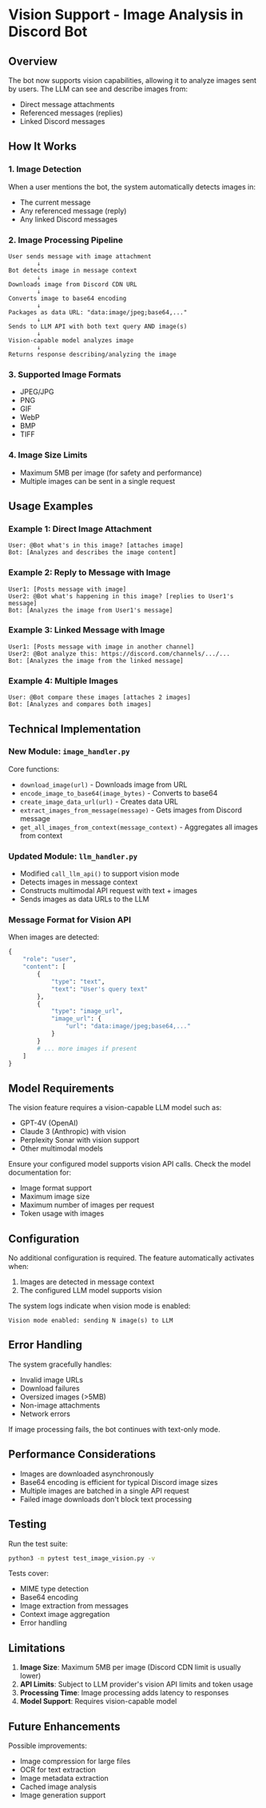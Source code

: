 # Vision Support - Image Analysis in Discord Bot

## Overview

The bot now supports vision capabilities, allowing it to analyze images sent by users. The LLM can see and describe images from:
- Direct message attachments
- Referenced messages (replies)
- Linked Discord messages

## How It Works

### 1. Image Detection
When a user mentions the bot, the system automatically detects images in:
- The current message
- Any referenced message (reply)
- Any linked Discord messages

### 2. Image Processing Pipeline
```
User sends message with image attachment
        ↓
Bot detects image in message context
        ↓
Downloads image from Discord CDN URL
        ↓
Converts image to base64 encoding
        ↓
Packages as data URL: "data:image/jpeg;base64,..."
        ↓
Sends to LLM API with both text query AND image(s)
        ↓
Vision-capable model analyzes image
        ↓
Returns response describing/analyzing the image
```

### 3. Supported Image Formats
- JPEG/JPG
- PNG
- GIF
- WebP
- BMP
- TIFF

### 4. Image Size Limits
- Maximum 5MB per image (for safety and performance)
- Multiple images can be sent in a single request

## Usage Examples

### Example 1: Direct Image Attachment
```
User: @Bot what's in this image? [attaches image]
Bot: [Analyzes and describes the image content]
```

### Example 2: Reply to Message with Image
```
User1: [Posts message with image]
User2: @Bot what's happening in this image? [replies to User1's message]
Bot: [Analyzes the image from User1's message]
```

### Example 3: Linked Message with Image
```
User1: [Posts message with image in another channel]
User2: @Bot analyze this: https://discord.com/channels/.../...
Bot: [Analyzes the image from the linked message]
```

### Example 4: Multiple Images
```
User: @Bot compare these images [attaches 2 images]
Bot: [Analyzes and compares both images]
```

## Technical Implementation

### New Module: `image_handler.py`
Core functions:
- `download_image(url)` - Downloads image from URL
- `encode_image_to_base64(image_bytes)` - Converts to base64
- `create_image_data_url(url)` - Creates data URL
- `extract_images_from_message(message)` - Gets images from Discord message
- `get_all_images_from_context(message_context)` - Aggregates all images from context

### Updated Module: `llm_handler.py`
- Modified `call_llm_api()` to support vision mode
- Detects images in message context
- Constructs multimodal API request with text + images
- Sends images as data URLs to the LLM

### Message Format for Vision API
When images are detected:
```python
{
    "role": "user",
    "content": [
        {
            "type": "text",
            "text": "User's query text"
        },
        {
            "type": "image_url",
            "image_url": {
                "url": "data:image/jpeg;base64,..."
            }
        }
        # ... more images if present
    ]
}
```

## Model Requirements

The vision feature requires a vision-capable LLM model such as:
- GPT-4V (OpenAI)
- Claude 3 (Anthropic) with vision
- Perplexity Sonar with vision support
- Other multimodal models

Ensure your configured model supports vision API calls. Check the model documentation for:
- Image format support
- Maximum image size
- Maximum number of images per request
- Token usage with images

## Configuration

No additional configuration is required. The feature automatically activates when:
1. Images are detected in message context
2. The configured LLM model supports vision

The system logs indicate when vision mode is enabled:
```
Vision mode enabled: sending N image(s) to LLM
```

## Error Handling

The system gracefully handles:
- Invalid image URLs
- Download failures
- Oversized images (>5MB)
- Non-image attachments
- Network errors

If image processing fails, the bot continues with text-only mode.

## Performance Considerations

- Images are downloaded asynchronously
- Base64 encoding is efficient for typical Discord image sizes
- Multiple images are batched in a single API request
- Failed image downloads don't block text processing

## Testing

Run the test suite:
```bash
python3 -m pytest test_image_vision.py -v
```

Tests cover:
- MIME type detection
- Base64 encoding
- Image extraction from messages
- Context image aggregation
- Error handling

## Limitations

1. **Image Size**: Maximum 5MB per image (Discord CDN limit is usually lower)
2. **API Limits**: Subject to LLM provider's vision API limits and token usage
3. **Processing Time**: Image processing adds latency to responses
4. **Model Support**: Requires vision-capable model

## Future Enhancements

Possible improvements:
- Image compression for large files
- OCR for text extraction
- Image metadata extraction
- Cached image analysis
- Image generation support
